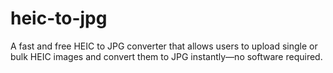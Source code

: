 # heic-to-jpg
A fast and free HEIC to JPG converter that allows users to upload single or bulk HEIC images and convert them to JPG instantly—no software required.
